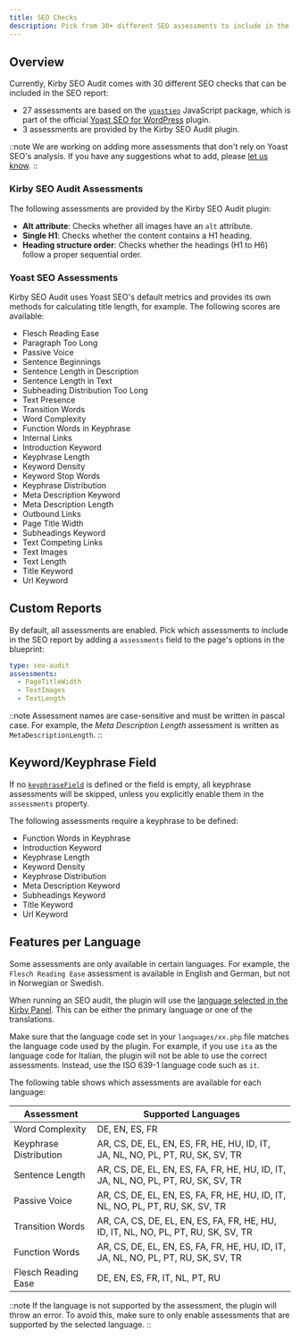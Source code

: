 ```yaml
---
title: SEO Checks
description: Pick from 30+ different SEO assessments to include in the SEO report.
---
```


## Overview

Currently, Kirby SEO Audit comes with 30 different SEO checks that can be included in the SEO report:

- 27 assessments are based on the [`yoastseo`](https://www.npmjs.com/package/yoastseo) JavaScript package, which is part of the official [Yoast SEO for WordPress](https://yoast.com/wordpress/plugins/seo/) plugin.
- 3 assessments are provided by the Kirby SEO Audit plugin.

::note
We are working on adding more assessments that don't rely on Yoast SEO's analysis. If you have any suggestions what to add, please [let us know](/contact).
::

### Kirby SEO Audit Assessments

The following assessments are provided by the Kirby SEO Audit plugin:

- **Alt attribute**: Checks whether all images have an `alt` attribute.
- **Single H1**: Checks whether the content contains a H1 heading.
- **Heading structure order**: Checks whether the headings (H1 to H6) follow a proper sequential order.

### Yoast SEO Assessments

Kirby SEO Audit uses Yoast SEO's default metrics and provides its own methods for calculating title length, for example. The following scores are available:

- Flesch Reading Ease
- Paragraph Too Long
- Passive Voice
- Sentence Beginnings
- Sentence Length in Description
- Sentence Length in Text
- Subheading Distribution Too Long
- Text Presence
- Transition Words
- Word Complexity
- Function Words in Keyphrase
- Internal Links
- Introduction Keyword
- Keyphrase Length
- Keyword Density
- Keyword Stop Words
- Keyphrase Distribution
- Meta Description Keyword
- Meta Description Length
- Outbound Links
- Page Title Width
- Subheadings Keyword
- Text Competing Links
- Text Images
- Text Length
- Title Keyword
- Url Keyword

## Custom Reports

By default, all assessments are enabled. Pick which assessments to include in the SEO report by adding a `assessments` field to the page's options in the blueprint:

```yaml [sections/seo-audit.yml]
type: seo-audit
assessments:
  - PageTitleWidth
  - TextImages
  - TextLength
```

::note
Assessment names are case-sensitive and must be written in pascal case. For example, the _Meta Description Length_ assessment is written as `MetaDescriptionLength`.
::

## Keyword/Keyphrase Field

If no [`keyphraseField`](/docs/seo-audit/get-started/configuration#keyphrasefield) is defined or the field is empty, all keyphrase assessments will be skipped, unless you explicitly enable them in the `assessments` property.

The following assessments require a keyphrase to be defined:

- Function Words in Keyphrase
- Introduction Keyword
- Keyphrase Length
- Keyword Density
- Keyphrase Distribution
- Meta Description Keyword
- Subheadings Keyword
- Title Keyword
- Url Keyword

## Features per Language

Some assessments are only available in certain languages. For example, the `Flesch Reading Ease` assessment is available in English and German, but not in Norwegian or Swedish.

When running an SEO audit, the plugin will use the [language selected in the Kirby Panel](/docs/seo-audit/guide/audit-url). This can be either the primary language or one of the translations.

Make sure that the language code set in your `languages/xx.php` file matches the language code used by the plugin. For example, if you use `ita` as the language code for Italian, the plugin will not be able to use the correct assessments. Instead, use the ISO 639-1 language code such as `it`.

The following table shows which assessments are available for each language:

| Assessment             | Supported Languages                                                                |
| ---------------------- | ---------------------------------------------------------------------------------- |
| Word Complexity        | DE, EN, ES, FR                                                                     |
| Keyphrase Distribution | AR, CS, DE, EL, EN, ES, FR, HE, HU, ID, IT, JA, NL, NO, PL, PT, RU, SK, SV, TR     |
| Sentence Length        | AR, CS, DE, EL, EN, ES, FA, FR, HE, HU, ID, IT, JA, NL, NO, PL, PT, RU, SK, SV, TR |
| Passive Voice          | AR, CS, DE, EL, EN, ES, FA, FR, HE, HU, ID, IT, NL, NO, PL, PT, RU, SK, SV, TR     |
| Transition Words       | AR, CA, CS, DE, EL, EN, ES, FA, FR, HE, HU, ID, IT, NL, NO, PL, PT, RU, SK, SV, TR |
| Function Words         | AR, CS, DE, EL, EN, ES, FA, FR, HE, HU, ID, IT, JA, NL, NO, PL, PT, RU, SK, SV, TR |
| Flesch Reading Ease    | DE, EN, ES, FR, IT, NL, PT, RU                                                     |

::note
If the language is not supported by the assessment, the plugin will throw an error. To avoid this, make sure to only enable assessments that are supported by the selected language.
::
